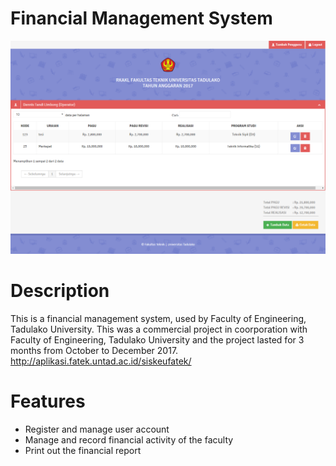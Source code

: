 # Financial Management System
![snapshot](https://github.com/enggardwiprihastomo/financial-management-system/blob/master/snapshot.png)

# Description
This is a financial management system, used by Faculty of Engineering, Tadulako University. This was a commercial project in coorporation with Faculty of Engineering, Tadulako University and the project lasted for 3 months from October to December 2017.
http://aplikasi.fatek.untad.ac.id/siskeufatek/

# Features
* Register and manage user account
* Manage and record financial activity of the faculty
* Print out the financial report
